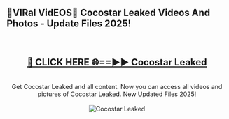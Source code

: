 <h2>🔴VIRal VidEOS🔴 Cocostar Leaked Videos And Photos - Update Files 2025!</h2>
<br>
<div align="center">
<h2><a href="https://virallinks.top/odZfE0" rel="nofollow">🔴 CLICK HERE 🌐==►► Cocostar Leaked</a></h2>
<br>
Get Cocostar Leaked and all content. Now you can access all videos and pictures of Cocostar Leaked. New Updated Files 2025!
<br>
<br>
<a href="https://virallinks.top/odZfE0" rel="nofollow" data-target="animated-image.originalLink"><img src="https://i.imgur.com/dJHk4Zq.gif)" alt="Cocostar Leaked" style="max-width: 100%; display: inline-block;" data-target="animated-image.originalImage"></a>
</div>
<br>
